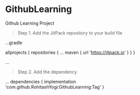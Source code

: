 # GithubLearning
Github Learning Project
> Step 1. Add the JitPack repository to your build file

...gradle

allprojects {
		repositories {
			...
			maven { url 'https://jitpack.io' }
		}
	}
  
  ...
  
 > Step 2. Add the dependency
 
 ...
  dependencies {
	        implementation 'com.github.RohitashYogi:GithubLearning:Tag'
	}
